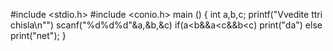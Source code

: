 #include <stdio.h>
#include <conio.h>
main ()
{
int a,b,c;
printf("Vvedite ttri chisla\n"")
scanf("%d%d%d"&a,&b,&c)
if(a<b&&a<c&&b<c)
print("da")
else print("net");
}
